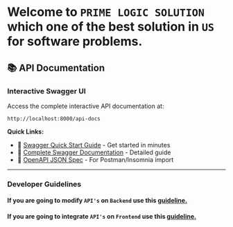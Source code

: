 # Welcome to `PRIME LOGIC SOLUTION` which one of the best solution in `US` for software problems.

## 📚 API Documentation

### Interactive Swagger UI

Access the complete interactive API documentation at:

```
http://localhost:8000/api-docs
```

**Quick Links:**

- 🚀 [Swagger Quick Start Guide](./SWAGGER_QUICK_START.md) - Get started in minutes
- 📖 [Complete Swagger Documentation](./SWAGGER_DOCUMENTATION.md) - Detailed guide
- 🔗 [OpenAPI JSON Spec](http://localhost:8000/api-docs.json) - For Postman/Insomnia import

<hr>

### Developer Guidelines

#### If you are going to modify `API's` on `Backend` use this [guideline.](./docs/api/api-development-guidelines.md)

#### If you are going to integrate `API's` on `Frontend` use this [guideline.](./docs/api/api-integration-guidelines-frontend.md)
